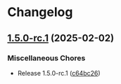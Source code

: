 # Changelog

## [1.5.0-rc.1](https://github.com/calmh/sandbox/compare/second-v2.3.4...second-v1.5.0-rc.1) (2025-02-02)


### Miscellaneous Chores

* Release 1.5.0-rc.1 ([c64bc26](https://github.com/calmh/sandbox/commit/c64bc26f1c627010bb85a226d80f0f005dcafbf3))
